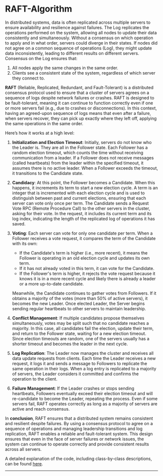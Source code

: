 # RAFT-Algorithm 

In distributed systems, data is often replicated across multiple servers to ensure availability and resilience against failures. The Log replicates the operations performed on the system, allowing all nodes to update their data consistently and simultaneously. Without a consensus on which operation to apply and in what order, servers could diverge in their states. If nodes did not agree on a common sequence of operations (Log), they might update data inconsistently, leading to different results on different servers. Consensus on the Log ensures that:

1. All nodes apply the same changes in the same order.
2. Clients see a consistent state of the system, regardless of which server they connect to.

**RAFT** (Reliable, Replicated, Redundant, and Fault-Tolerant) is a distributed consensus protocol used to ensure that a cluster of servers agrees on a sequence of logs despite network failures or crashes. RAFT is designed to be fault-tolerant, meaning it can continue to function correctly even if one or more servers fail (e.g., due to crashes or disconnections). In this context, having an agreed-upon sequence of logs means that even after a failure, when servers recover, they can pick up exactly where they left off, applying the same operations in the same order.

Here’s how it works at a high level:

1. **Initialization and Election Timeout**: Initially, servers do not know who the Leader is. They are all in the Follower state. Each Follower has a random election timeout, which counts the time without receiving communication from a leader. If a Follower does not receive messages (called heartbeats) from the leader within the specified timeout, it assumes there is no active leader. When a Follower exceeds the timeout, it transitions to the Candidate state.

2. **Candidacy**: At this point, the Follower becomes a Candidate. When this happens, it increments its term to start a new election cycle. A term is an integer that is incremented with each election cycle and is used to distinguish between past and current elections, ensuring that each server can vote only once per term. The Candidate sends a Request Vote RPC (Remote Procedure Call) to the other servers in the cluster, asking for their vote. In the request, it includes its current term and its log index, indicating the length of the replicated log of operations it has saved.

3. **Voting**: Each server can vote for only one candidate per term. When a Follower receives a vote request, it compares the term of the Candidate with its own:
   - If the Candidate's term is higher (i.e., more recent), it means the Follower is operating in an old election cycle and updates its own term.
   - If it has not already voted in this term, it can vote for the Candidate.
   - If the Follower's term is higher, it rejects the vote request because it knows it is in a more recent cycle and likely there is already a leader or a more up-to-date candidate.

   Meanwhile, the Candidate continues to gather votes from Followers. If it obtains a majority of the votes (more than 50% of active servers), it becomes the new Leader. Once elected Leader, the Server begins sending regular heartbeats to other servers to maintain leadership.

4. **Conflict Management**: If multiple candidates propose themselves simultaneously, votes may be split such that no candidate reaches a majority. In this case, all candidates fail the election, update their term, and return to the Follower state, waiting for a new election timeout. Since election timeouts are random, one of the servers usually has a shorter timeout and becomes the leader in the next cycle.

5. **Log Replication**: The Leader now manages the cluster and receives all data update requests from clients. Each time the Leader receives a new request, it logs it and sends a message to Followers to replicate the same operation in their logs. When a log entry is replicated to a majority of servers, the Leader considers it committed and confirms the operation to the client.

6. **Failure Management**: If the Leader crashes or stops sending heartbeats, Followers eventually exceed their election timeout and will re-candidate to become the Leader, repeating the process. Even if some servers fail, RAFT operates correctly as long as a majority of servers are active and reach consensus.

In **conclusion**, RAFT ensures that a distributed system remains consistent and resilient despite failures. By using a consensus protocol to agree on a sequence of operations and managing leadership transitions and log replication, RAFT enables a reliable and fault-tolerant system. This design ensures that even in the face of server failures or network issues, the system can continue to operate correctly and provide consistent results across all servers.

A detailed explanation of the code, including class-by-class descriptions, can be found [here](https://github.com/Moret00/RAFT-Algorithm-Demo/main/Code-Overview.md).

---
